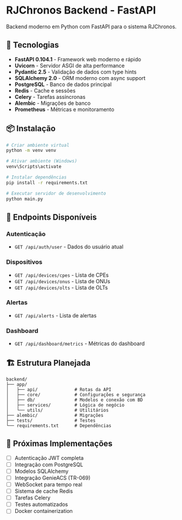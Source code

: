 # RJChronos Backend - FastAPI

Backend moderno em Python com FastAPI para o sistema RJChronos.

## 🚀 Tecnologias

- **FastAPI 0.104.1** - Framework web moderno e rápido
- **Uvicorn** - Servidor ASGI de alta performance
- **Pydantic 2.5** - Validação de dados com type hints
- **SQLAlchemy 2.0** - ORM moderno com async support
- **PostgreSQL** - Banco de dados principal
- **Redis** - Cache e sessões
- **Celery** - Tarefas assíncronas
- **Alembic** - Migrações de banco
- **Prometheus** - Métricas e monitoramento

## 📦 Instalação

```bash
# Criar ambiente virtual
python -m venv venv

# Ativar ambiente (Windows)
venv\Scripts\activate

# Instalar dependências
pip install -r requirements.txt

# Executar servidor de desenvolvimento
python main.py
```

## 🔗 Endpoints Disponíveis

### Autenticação
- `GET /api/auth/user` - Dados do usuário atual

### Dispositivos
- `GET /api/devices/cpes` - Lista de CPEs
- `GET /api/devices/onus` - Lista de ONUs  
- `GET /api/devices/olts` - Lista de OLTs

### Alertas
- `GET /api/alerts` - Lista de alertas

### Dashboard
- `GET /api/dashboard/metrics` - Métricas do dashboard

## 🏗️ Estrutura Planejada

```
backend/
├── app/
│   ├── api/              # Rotas da API
│   ├── core/             # Configurações e segurança
│   ├── db/               # Modelos e conexão com BD
│   ├── services/         # Lógica de negócio
│   └── utils/            # Utilitários
├── alembic/              # Migrações
├── tests/                # Testes
└── requirements.txt      # Dependências
```

## 🔮 Próximas Implementações

- [ ] Autenticação JWT completa
- [ ] Integração com PostgreSQL
- [ ] Modelos SQLAlchemy
- [ ] Integração GenieACS (TR-069)
- [ ] WebSocket para tempo real
- [ ] Sistema de cache Redis
- [ ] Tarefas Celery
- [ ] Testes automatizados
- [ ] Docker containerization
